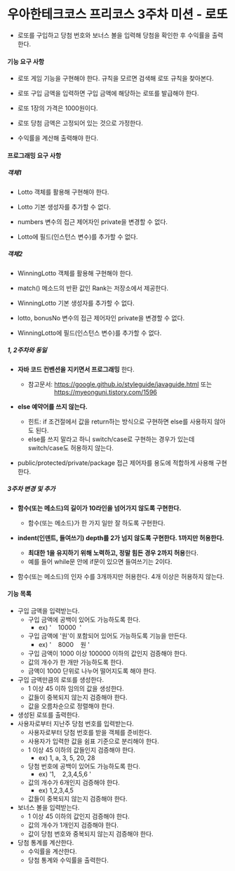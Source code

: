 # 우아한테크코스 프리코스 3주차 미션 - 로또


+ 로또를 구입하고 당첨 번호와 보너스 볼을 입력해 당첨을 확인한 후 수익률을 출력한다.

#### 기능 요구 사항


 + 로또 게임 기능을 구현해야 한다. 규칙을 모르면 검색해 로또 규칙을 찾아본다.
 
 
 + 로또 구입 금액을 입력하면 구입 금액에 해당하는 로또를 발급해야 한다.
    

 + 로또 1장의 가격은 1000원이다.
 

 + 로또 당첨 금액은 고정되어 있는 것으로 가정한다.


 + 수익률을 계산해 출력해야 한다.
 

#### 프로그래밍 요구 사항
##### 객체1


 + Lotto 객체를 활용해 구현해야 한다.
    
    
 + Lotto 기본 생성자를 추가할 수 없다.
    
    
 + numbers 변수의 접근 제어자인 private을 변경할 수 없다.
 
 
 + Lotto에 필드(인스턴스 변수)를 추가할 수 없다.

##### 객체2


 + WinningLotto 객체를 활용해 구현해야 한다.
    
    
 + match() 메소드의 반환 값인 Rank는 저장소에서 제공한다.
    
    
 + WinningLotto 기본 생성자를 추가할 수 없다.
 
 
 + lotto, bonusNo 변수의 접근 제어자인 private을 변경할 수 없다.
 
 
 + WinningLotto에 필드(인스턴스 변수)를 추가할 수 없다.
 
 
##### 1, 2주차와 동일


 + **자바 코드 컨벤션을 지키면서 프로그래밍** 한다.  
    + 참고문서: <https://google.github.io/styleguide/javaguide.html> 또는
    &nbsp;&nbsp;&nbsp;&nbsp;&nbsp;&nbsp;&nbsp;&nbsp;&nbsp;&nbsp;&nbsp;&nbsp;&nbsp;&nbsp; <https://myeonguni.tistory.com/1596> 
    
    
 + **else 예약어를 쓰지 않는다.**
    + 힌트: if 조건절에서 값을 return하는 방식으로 구현하면 else를 사용하지 않아도 된다.
    + else를 쓰지 말라고 하니 switch/case로 구현하는 경우가 있는데 switch/case도 허용하지 않는다.
 + public/protected/private/package 접근 제어자를 용도에 적합하게 사용해 구현한다.

##### 3주차 변경 및 추가


 + **함수(또는 메소드)의 길이가 10라인을 넘어가지 않도록 구현한다.**  
    + 함수(또는 메소드)가 한 가지 일만 잘 하도록 구현한다.
    
    
 + **indent(인덴트, 들여쓰기) depth를 2가 넘지 않도록 구현한다. 1까지만 허용한다.**
    + **최대한 1을 유지하기 위해 노력하고, 정말 힘든 경우 2까지 허용**한다.
    + 예를 들어 while문 안에 if문이 있으면 들여쓰기는 2이다.
 + 함수(또는 메소드)의 인자 수를 3개까지만 허용한다. 4개 이상은 허용하지 않는다.

#### 기능 목록

 + 구입 금액을 입력받는다.
     + 구입 금액에 공백이 있어도 가능하도록 한다. 
         + ex) ' &nbsp;&nbsp;&nbsp;10000&nbsp;&nbsp;'
     + 구입 금액에 '원'이 포함되어 있어도 가능하도록 기능을 만든다. 
         + ex) '&nbsp;&nbsp;&nbsp; 8000 &nbsp;&nbsp;&nbsp;원&nbsp;'
     + 구입 금액이 1000 이상 100000 이하의 값인지 검증해야 한다.
     + 값의 개수가 한 개만 가능하도록 한다.
     + 금액이 1000 단위로 나누어 떨어지도록 해야 한다.
 + 구입 금액만큼의 로또를 생성한다.
     + 1 이상 45 이하 임의의 값을 생성한다.
     + 값들이 중복되지 않는지 검증해야 한다.
     + 값을 오름차순으로 정렬해야 한다.
 + 생성된 로또를 출력한다.
 + 사용자로부터 지난주 당첨 번호를 입력받는다.
     + 사용자로부터 당첨 번호를 받을 객체를 준비한다.
     + 사용자가 입력한 값을 쉼표 기준으로 분리해야 한다.
     + 1 이상 45 이하의 값들인지 검증해야 한다. 
         + ex) 1, a, 3, 5, 20, 28
     + 당첨 번호에 공백이 있어도 가능하도록 한다.
         + ex) '1,&nbsp;&nbsp;&nbsp;&nbsp;2,3,4,5,6 '
     + 값의 개수가 6개인지 검증해야 한다. 
         + ex) 1,2,3,4,5
     + 값들이 중복되지 않는지 검증해야 한다.
 + 보너스 볼을 입력받는다.
     + 1 이상 45 이하의 값인지 검증해야 한다.
     + 값의 개수가 1개인지 검증해야 한다.
     + 값이 당첨 번호와 중복되지 않는지 검증해야 한다.
 + 당첨 통계를 계산한다. 
     + 수익률을 계산한다.
     + 당첨 통계와 수익률을 출력한다.